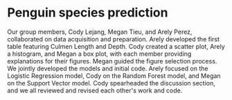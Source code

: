 # Penguin species prediction
Our group members, Cody Lejang, Megan Tieu, and Arely Perez, collaborated on data acquisition and preparation. Arely developed the first table featuring Culmen Length and Depth. Cody created a scatter plot, Arely a histogram, and Megan a box plot, with each member providing explanations for their figures. Megan guided the figure selection process. We jointly developed the models and initial code. Arely focused on the Logistic Regression model, Cody on the Random Forest model, and Megan on the Support Vector model. Cody spearheaded the discussion section, and we all reviewed and revised each other's work and code.
